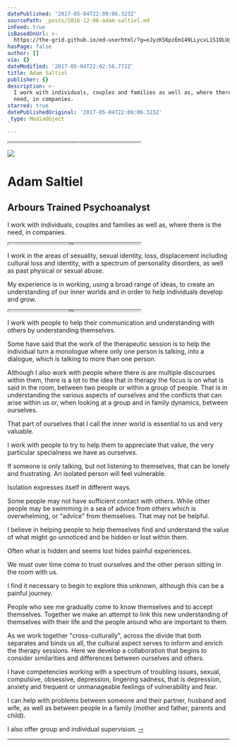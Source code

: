 ```yaml
---
datePublished: '2017-05-04T22:09:06.323Z'
sourcePath: _posts/2016-12-06-adam-saltiel.md
inFeed: true
isBasedOnUrl: >-
  https://the-grid.github.io/ed-userhtml/?g=eJyzKS6pzEm149LLycxL1S1OLUgsSizJL6rm4spIzUzPKLEyLKiw5uJKSkzOTi_KL81LsVI2NwRBkGB-UUpqkW5SfklJfi5IoUJxfk5mioKysaGxgbEBUEUtF5eNPsQGADkQIS0
hasPage: false
author: []
via: {}
dateModified: '2017-05-04T22:02:56.772Z'
title: Adam Saltiel
publisher: {}
description: >-
  I work with individuals, couples and families as well as, where there is the
  need, in companies.
starred: true
datePublishedOriginal: '2017-05-04T22:09:06.323Z'
_type: MediaObject

---
```

<iframe src="https://the-grid.github.io/ed-userhtml/?g=eJxFj8EKgkAURffzFQ_aVGBaiyCLKExqEQTZpuXkPPThOE9mJlKif09p0b27y-HA3TjfadyKcAq1rBB8SQ5yNoo8sZEapqHY1ahIAhvdgcstohHSKBjXZIIXKV9CDKsoatoJvAdRdruf0wyOFzil13QwQJ-ZJoOBw0Za6dlGbyFKpKL08aJp10I8ZF4Vlp9GxaPDKlkm-2Fkq9AGD_ae63jetOBYk4I_8em7CX8vvv_lP44" height="1" style=""></iframe>

![](https://the-grid-user-content.s3-us-west-2.amazonaws.com/0d78550f-b12b-4206-b233-52e6687f5ddb.jpg)

# Adam Saltiel

## Arbours Trained Psychoanalyst

I work with individuals, couples and families as well as, where there is the need, in companies.

<iframe src="https://the-grid.github.io/ed-userhtml/?g=eJyzKS6pzEm149LLycxL1S1OLUgsSizJLzKo5uLKSM1MzyixMiqosObiSkpMzk4vyi_NS7FSdrF0NnN2BAnmF6WkFukm5ZeU5OdaGRZUKBTn52SmKCBU1HLZ6ENt4LJJySxTSM5JLC62VUKzTcnORh8oawcADjguMA" height="4" style=""></iframe>

I work in the areas of sexuality, sexual identity, loss, displacement including cultural loss and identity, with a spectrum of personality disorders, as well as past physical or sexual abuse.

My experience is in working, using a broad range of ideas, to create an understanding of our inner worlds and in order to help individuals develop and grow.

<iframe src="https://the-grid.github.io/ed-userhtml/?g=eJyzKS6pzEm141IAAr2czLxU3eLUgsSixJL8IuNqLq6M1Mz0jBIro4IKay6upMTk7PSi_NK8FCtlEyNDcxMjkGB-UUpqkW5SfklJfq6VYUGFQnF-TmaKAkJFLZeNPtQWm5TMMoXknMTiYlslNMuU7Gz0gbJ2ABTzLiA" height="4" style=""></iframe>

I work with people to help their communication and understanding with others by understanding themselves.

Some have said that the work of the therapeutic session is to help the individual turn a monologue where only one person is talking, into a dialogue, which is talking to more than one person.

Although I also work with people where there is are multiple discourses within them, there is a lot to the idea that in therapy the focus is on what is said in the room, between two people or within a group of people. That is in understanding the various aspects of ourselves and the conflicts that can arise within us or, when looking at a group and in family dynamics, between ourselves.

That part of ourselves that I call the inner world is essential to us and very valuable.

I work with people to try to help them to appreciate that value, the very particular specialness we have as ourselves.

If someone is only talking, but not listening to themselves, that can be lonely and frustrating. An isolated person will feel vulnerable.

Isolation expresses itself in different ways.

Some people may not have sufficient contact with others. While other people may be swimming in a sea of advice from others which is overwhelming, or "advice" from themselves. That may not be helpful.

I believe in helping people to help themselves find and understand the value of what might go unnoticed and be hidden or lost within them.

Often what is hidden and seems lost hides painful experiences.

We must over time come to trust ourselves and the other person sitting in the room with us.

I find it necessary to begin to explore this unknown, although this can be a painful journey.

People who see me gradually come to know themselves and to accept themselves. Together we make an attempt to link this new understanding of themselves with their life and the people around who are important to them.

As we work together "cross-culturally", across the divide that both separates and binds us all, the cultural aspect serves to inform and enrich the therapy sessions. Here we develop a collaboration that begins to consider similarities and differences between ourselves and others.

I have competencies working with a spectrum of troubling issues, sexual, compulsive, obsessive, depression, lingering sadness, that is depression, anxiety and frequent or unmanageable feelings of vulnerability and fear.

I can help with problems between someone and their partner, husband and wife, as well as between people in a family (mother and father, parents and child).

I also offer group and individual supervision.
[⇾][0]

---



[0]: http://adamsaltiel.psycho-analysis.clinic/adam-saltiel